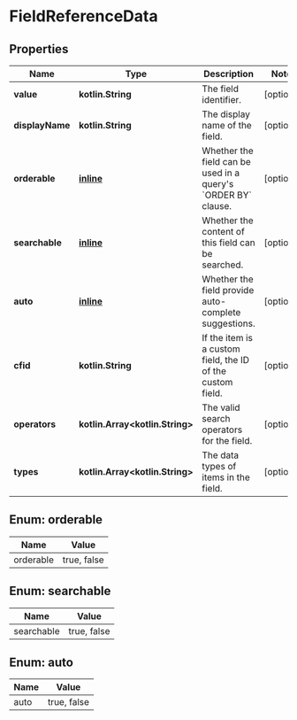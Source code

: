 
# FieldReferenceData

## Properties
Name | Type | Description | Notes
------------ | ------------- | ------------- | -------------
**value** | **kotlin.String** | The field identifier. |  [optional]
**displayName** | **kotlin.String** | The display name of the field. |  [optional]
**orderable** | [**inline**](#OrderableEnum) | Whether the field can be used in a query&#39;s &#x60;ORDER BY&#x60; clause. |  [optional]
**searchable** | [**inline**](#SearchableEnum) | Whether the content of this field can be searched. |  [optional]
**auto** | [**inline**](#AutoEnum) | Whether the field provide auto-complete suggestions. |  [optional]
**cfid** | **kotlin.String** | If the item is a custom field, the ID of the custom field. |  [optional]
**operators** | **kotlin.Array&lt;kotlin.String&gt;** | The valid search operators for the field. |  [optional]
**types** | **kotlin.Array&lt;kotlin.String&gt;** | The data types of items in the field. |  [optional]


<a name="OrderableEnum"></a>
## Enum: orderable
Name | Value
---- | -----
orderable | true, false


<a name="SearchableEnum"></a>
## Enum: searchable
Name | Value
---- | -----
searchable | true, false


<a name="AutoEnum"></a>
## Enum: auto
Name | Value
---- | -----
auto | true, false



